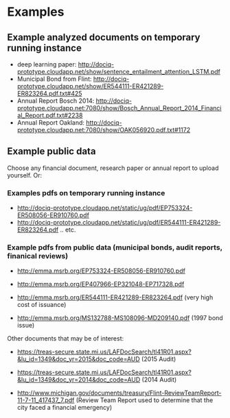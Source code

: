 # Examples
## Example analyzed documents on temporary running instance
- deep learning paper: http://dociq-prototype.cloudapp.net/show/sentence_entailment_attention_LSTM.pdf
- Municipal Bond from Flint: http://dociq-prototype.cloudapp.net/show/ER544111-ER421289-ER823264.pdf.txt#425
- Annual Report Bosch 2014: http://dociq-prototype.cloudapp.net:7080/show/Bosch_Annual_Report_2014_Financial_Report.pdf.txt#2238
- Annual Report Oakland: http://dociq-prototype.cloudapp.net:7080/show/OAK056920.pdf.txt#1172

## Example public data
Choose any financial document, research paper or annual report to upload yourself.
Or:

### Examples pdfs on temporary running instance
- http://dociq-prototype.cloudapp.net/static/ug/pdf/EP753324-ER508056-ER910760.pdf
- http://dociq-prototype.cloudapp.net/static/ug/pdf/ER544111-ER421289-ER823264.pdf
.. etc.
### Example pdfs from public data (municipal bonds, audit reports, finanical reviews)

- http://emma.msrb.org/EP753324-ER508056-ER910760.pdf
- http://emma.msrb.org/EP407966-EP321048-EP717328.pdf
- http://emma.msrb.org/ER544111-ER421289-ER823264.pdf (very high cost of issuance)

- http://emma.msrb.org/MS132788-MS108096-MD209140.pdf  (1997 bond issue)

Other documents that may be of interest:

- https://treas-secure.state.mi.us/LAFDocSearch/tl41R01.aspx?&lu_id=1349&doc_yr=2015&doc_code=AUD (2015 Audit)
- https://treas-secure.state.mi.us/LAFDocSearch/tl41R01.aspx?&lu_id=1349&doc_yr=2014&doc_code=AUD (2014 Audit)

- http://www.michigan.gov/documents/treasury/Flint-ReviewTeamReport-11-7-11_417437_7.pdf (Review Team Report used to determine that the city faced a financial emergency)
